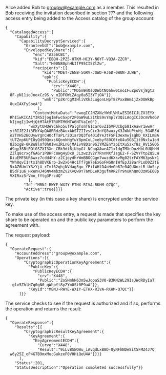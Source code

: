 
Alice added Bob to groupw@example.com as a member. This resulted in Bob receiving the
invitation described in section ??? and the following access entry being added
to the Access catalog of the group account:

~~~~
{
  "CatalogedAccess":{
    "Capability":{
      "CapabilityDecryptServiced":{
        "GranteeUdf":"bob@example.com",
        "EnvelopedKeyShare":[{
            "enc":"A256CBC",
            "kid":"EBQH-2PZ5-HTKM-HC3Y-N6YT-VQ3A-ZZCR",
            "Salt":"H00N80phHkIfP95CI5ZlZw",
            "recipients":[{
                "kid":"MDET-26NB-5GRV-JOWD-HJ6D-6WUN-JLWE",
                "epk":{
                  "PublicKeyECDH":{
                    "crv":"X448",
                    "Public":"MDbm9mOsQDWbtNQahw0CnoIFuZpoVsj8gtZ
  8F-yN11ioJnoxCz9S_v_mIDFOWiZAqy0a5I3YTjOA"}},
                "wmk":"p2KrCgM3HliVXkJLugonLHpT8ZPxxBWm1jZxOOWkBp
  8uxIAXFySoeA"}
              ],
            "ContentMetaData":"ewogICJNZXNzYWdlVHlwZSI6ICJLZXlEYX
  RhIiwKICAiY3R5IjogImFwcGxpY2F0aW9uL21tbS9vYmplY3QiLAogICJDcmVhdGV
  kIjogIjIwMjQtMTAtMTRUMTM6MTA6NTVaIn0"},
          "wsXytUHUeYC6ko5uTPalgTsmTG1car6vZIbVPUcbgS81xAawr1wwAr
  ytRIJE2Ji3FbY4pQA8RRdzBAuxAbSTZIIvsCic3nYQ8wuxyX3JWkUPtuHj-5G4R3W
  o2TVHS2BQUywYgnCHOcfTaPLr2O1arDQ3fo401dYeJtFSPiOexmwjsghD_KXILmBA
  tUTZnp6UPI0yQd90Qmxs6QonkHgYwY8pmCoLJxebyf80C0teU4u5O8I1t0Nxlw1oH
  8Z6zgB-0K8u8lmf0h0IwxZRLnGjMAivV8D1n9SIYMZEnYzpItXu5zxf8z_RV15GO5
  d9qy3SRtPOlGSZXI3Xn_CRk9dt6jUbpGl-NCbqXAweA71x1dgTMXcDozHbL0UQhHH
  ZZlq8crxgfGAGr1PBHFc8Wg4yDxU_JLzwz3V2r7RnnMXfJsgE2-F-SZVYTtpZQ5LW
  DiuEMF5UR6wxz7cdd4hY-z2CjoydhrWmBBOCGgn7wwzd6XkvMg02trFAYM63psNr1
  YWh8qvI1rtx1h8DVKErp-2w2x64Hc1Tf7gW7eExGoFHG8nIWfEpJ28arPLoD0Z2tE
  5xAZ6UmlY3zYjU_rTmf62qhjNVdag5qu_YPilWHlD4oHvGh67e04QUOnzLR-UoScy
  BSdF1u6_HxenHJ46NV4mbzmZV2KvQw9Y7aMDLeR3gufmRR2Tr9nuKhQnO3zWSE68p
  VXIRxz5rVmo_fYtg3PrcdQ"
          ],
        "Id":"MBNJ-RWYE-WXIY-ETHX-RIVA-RKHM-Q7QC",
        "Active":true}}}}
~~~~

The private key (in this case a key share) is encrypted under the service key.

To make use of the access entry, a request is made that specifies the key share
to be operated on and the public key parameters to perform the agreement with.

The request payload:


~~~~
{
  "OperateRequest":{
    "AccountAddress":"groupw@example.com",
    "Operations":[{
        "CryptographicOperationKeyAgreement":{
          "PublicKey":{
            "PublicKeyECDH":{
              "crv":"X448",
              "Public":"ZoSHmhH63m5wJqoaS3V0-B3KN2WL29IsJWdRDyIaT
  -glv5ZhlHZq0gN0_qWhpYt8yZYm0St0P9aA"}},
          "KeyId":"MBNJ-RWYE-WXIY-ETHX-RIVA-RKHM-Q7QC"}}
      ]}}
~~~~


The service checks to see if the request is authorized and if so, performs the
operation and returns the result:


~~~~
{
  "OperateResponse":{
    "Results":[{
        "CryptographicResultKeyAgreement":{
          "KeyAgreement":{
            "KeyAgreementECDH":{
              "Curve":"X448",
              "Result":"9iLvBSWGWu_iAvqdLxB8D-0yNFhNDe8it5FMZ4J7Q
  w6y25Z_oP4GTB9mxMucGukzeF0V0HiQeU4A"}}}}
      ],
    "Status":201,
    "StatusDescription":"Operation completed successfully"}}
~~~~

